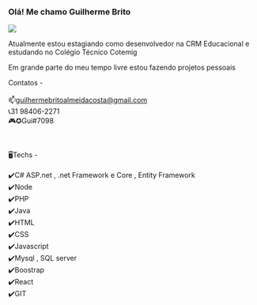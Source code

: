 ### Olá! Me chamo Guilherme Brito

<img src="https://i.imgur.com/TDABtFl.jpg"/>

Atualmente estou estagiando como desenvolvedor na CRM Educacional e estudando no Colégio Técnico Cotemig

Em grande parte do meu tempo livre estou fazendo projetos pessoais

Contatos - <br>
<br>
📫guilhermebritoalmeidacosta@gmail.com <br>
📞31 98406-2271 <br>
🎮✪Gui#7098 <br>

<br>

🖥️Techs - <br>
<br>
✔️C# ASP.net , .net Framework e Core , Entity Framework <br>
✔️Node<br>
✔️PHP<br>
✔️Java<br>
✔️HTML<br>
✔️CSS<br>
✔️Javascript<br>
✔️Mysql , SQL server<br>
✔️Boostrap <br>
✔️React <br>
✔️GIT <br>

